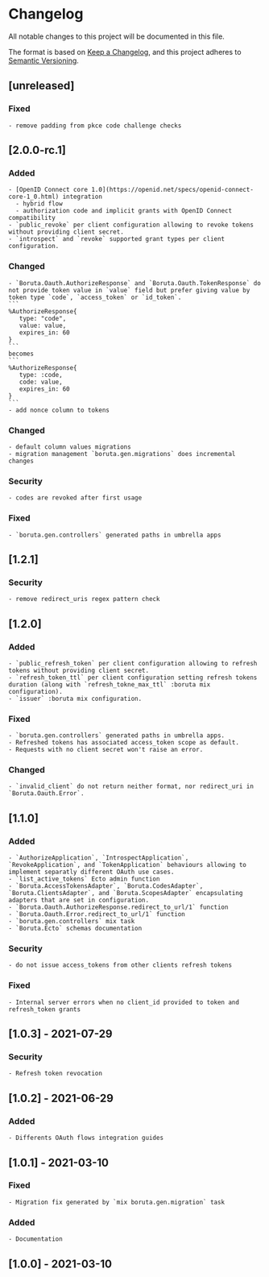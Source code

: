 # Changelog
All notable changes to this project will be documented in this file.

The format is based on [Keep a Changelog](https://keepachangelog.com/en/1.0.0/),
and this project adheres to [Semantic Versioning](https://semver.org/spec/v2.0.0.html).

## [unreleased]
  ### Fixed
    - remove padding from pkce code challenge checks
## [2.0.0-rc.1]
  ### Added
    - [OpenID Connect core 1.0](https://openid.net/specs/openid-connect-core-1_0.html) integration
      - hybrid flow
      - authorization code and implicit grants with OpenID Connect compatibility
    - `public_revoke` per client configuration allowing to revoke tokens without providing client secret.
    - `introspect` and `revoke` supported grant types per client configuration.
  ### Changed
    - `Boruta.Oauth.AuthorizeResponse` and `Boruta.Oauth.TokenResponse` do not provide token value in `value` field but prefer giving value by token type `code`, `access_token` or `id_token`.
    ```
    %AuthorizeResponse{
       type: "code",
       value: value,
       expires_in: 60
    }
    ```
    becomes
    ```
    %AuthorizeResponse{
       type: :code,
       code: value,
       expires_in: 60
    }
    ```
    - add nonce column to tokens
  ### Changed
    - default column values migrations
    - migration management `boruta.gen.migrations` does incremental changes
  ### Security
    - codes are revoked after first usage
  ### Fixed
    - `boruta.gen.controllers` generated paths in umbrella apps
## [1.2.1]
  ### Security
    - remove redirect_uris regex pattern check
## [1.2.0]
  ### Added
    - `public_refresh_token` per client configuration allowing to refresh tokens without providing client secret.
    - `refresh_token_ttl` per client configuration setting refresh tokens duration (along with `refresh_tokne_max_ttl` :boruta mix configuration).
    - `issuer` :boruta mix configuration.
  ### Fixed
    - `boruta.gen.controllers` generated paths in umbrella apps.
    - Refreshed tokens has associated access_token scope as default.
    - Requests with no client secret won't raise an error.
  ### Changed
    - `invalid_client` do not return neither format, nor redirect_uri in `Boruta.Oauth.Error`.
## [1.1.0]
  ### Added
    - `AuthorizeApplication`, `IntrospectApplication`, `RevokeApplication`, and `TokenApplication` behaviours allowing to implement separatly different OAuth use cases.
    - `list_active_tokens` Ecto admin function
    - `Boruta.AccessTokensAdapter`, `Boruta.CodesAdapter`, `Boruta.ClientsAdapter`, and `Boruta.ScopesAdapter` encapsulating adapters that are set in configuration.
    - `Boruta.Oauth.AuthorizeResponse.redirect_to_url/1` function
    - `Boruta.Oauth.Error.redirect_to_url/1` function
    - `boruta.gen.controllers` mix task
    - `Boruta.Ecto` schemas documentation
  ### Security
    - do not issue access_tokens from other clients refresh tokens
  ### Fixed
    - Internal server errors when no client_id provided to token and refresh_token grants
## [1.0.3] - 2021-07-29
  ### Security
    - Refresh token revocation
## [1.0.2] - 2021-06-29
  ### Added
    - Differents OAuth flows integration guides
## [1.0.1] - 2021-03-10
  ### Fixed
    - Migration fix generated by `mix boruta.gen.migration` task
  ### Added
    - Documentation
## [1.0.0] - 2021-03-10
